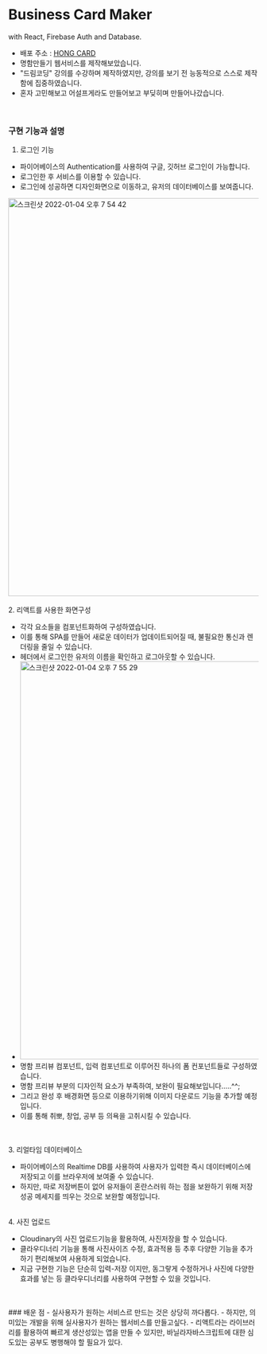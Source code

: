 # Business Card Maker
with React, Firebase Auth and Database.

- 배포 주소 : [HONG CARD](https://hongs-card-maker.netlify.app)
- 명함만들기 웹서비스를 제작해보았습니다.
- "드림코딩" 강의를 수강하며 제작하였지만, 강의를 보기 전 능동적으로 스스로 제작함에 집중하였습니다.
- 혼자 고민해보고 어설프게라도 만들어보고 부딪히며 만들어나갔습니다.
</br>


### 구현 기능과 설명

1. 로그인 기능

- 파이어베이스의 Authentication를 사용하여 구글, 깃허브 로그인이 가능합니다.
- 로그인한 후 서비스를 이용할 수 있습니다.
- 로그인에 성공하면 디자인화면으로 이동하고, 유저의 데이터베이스를 보여줍니다.
<img width="800" alt="스크린샷 2022-01-04 오후 7 54 42" src="https://user-images.githubusercontent.com/65804460/148048691-b02b2d65-295e-4e90-b609-cf1be5227ae3.png">

</br>
</br>
2. 리액트를 사용한 화면구성

- 각각 요소들을 컴포넌트화하여 구성하였습니다.
- 이를 통해 SPA를 만들어 새로운 데이터가 업데이트되어질 때, 불필요한 통신과 렌더링을 줄일 수 있습니다.
- 헤더에서 로그인한 유저의 이름을 확인하고 로그아웃할 수 있습니다.
- <img width="800" alt="스크린샷 2022-01-04 오후 7 55 29" src="https://user-images.githubusercontent.com/65804460/148048795-b024d63a-2947-42b5-a173-d57929af822b.png">
- 명함 프리뷰 컴포넌트, 입력 컴포넌트로 이루어진 하나의 폼 컨포넌트들로 구성하였습니다.
- 명함 프리뷰 부분의 디자인적 요소가 부족하여, 보완이 필요해보입니다.....^^;
- 그리고 완성 후 배경화면 등으로 이용하기위해 이미지 다운로드 기능을 추가할 예정입니다. 
- 이를 통해 취뽀, 창업, 공부 등 의욕을 고취시킬 수 있습니다.

</br>
</br>
3. 리얼타임 데이터베이스

- 파이어베이스의 Realtime DB를 사용하여 사용자가 입력한 즉시 데이터베이스에 저장되고 이를 브라우저에 보여줄 수 있습니다.
- 하지만, 따로 저장버튼이 없어 유저들이 혼란스러워 하는 점을 보완하기 위해 저장성공 메세지를 띄우는 것으로 보완할 예정입니다.

</br>
4. 사진 업로드

- Cloudinary의 사진 업로드기능을 활용하여, 사진저장을 할 수 있습니다.
- 클라우디너리 기능을 통해 사진사이즈 수정, 효과적용 등 추후 다양한 기능을 추가하기 편리해보여 사용하게 되었습니다.
- 지금 구현한 기능은 단순히 입력-저장 이지만, 동그랗게 수정하거나 사진에 다양한 효과를 넣는 등 클라우디너리를 사용하여 구현할 수 있을 것입니다.

</br>
</br>
### 배운 점
- 실사용자가 원하는 서비스르 만드는 것은 상당히 까다롭다.
- 하지만, 의미있는 개발을 위해 실사용자가 원하는 웹서비스를 만들고싶다.
- 리액트라는 라이브러리를 활용하여 빠르게 생산성있는 앱을 만들 수 있지만, 바닐라자바스크립트에 대한 심도있는 공부도 병행해야 할 필요가 있다.


</br>
</br>

